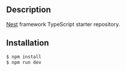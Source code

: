 ## Description

[Nest](https://github.com/nestjs/nest) framework TypeScript starter repository.

## Installation

```bash
$ npm install
$ npm run dev
```
